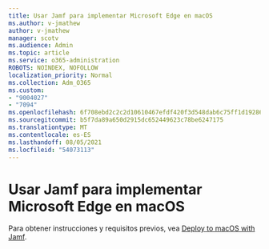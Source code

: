 ```yaml
---
title: Usar Jamf para implementar Microsoft Edge en macOS
ms.author: v-jmathew
author: v-jmathew
manager: scotv
ms.audience: Admin
ms.topic: article
ms.service: o365-administration
ROBOTS: NOINDEX, NOFOLLOW
localization_priority: Normal
ms.collection: Adm_O365
ms.custom:
- "9004027"
- "7094"
ms.openlocfilehash: 6f708ebd2c2c2d10610467efdf420f3d548dab6c75ff1d19286561e754ba7710
ms.sourcegitcommit: b5f7da89a650d2915dc652449623c78be6247175
ms.translationtype: MT
ms.contentlocale: es-ES
ms.lasthandoff: 08/05/2021
ms.locfileid: "54073113"
---
```

# <a name="use-jamf-to-deploy-microsoft-edge-to-macos"></a>Usar Jamf para implementar Microsoft Edge en macOS

Para obtener instrucciones y requisitos previos, vea [Deploy to macOS with Jamf](https://go.microsoft.com/fwlink/?linkid=2135109).
